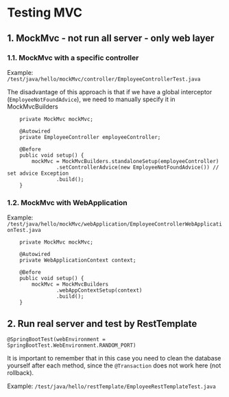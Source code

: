 # Testing MVC

## 1. MockMvc - not run all server - only web layer

### 1.1. MockMvc with a specific controller

Example: `/test/java/hello/mockMvc/controller/EmployeeControllerTest.java`

The disadvantage of this approach is that if we have a global interceptor (`EmployeeNotFoundAdvice`), we need to manually specify it in MockMvcBuilders

```
    private MockMvc mockMvc;

    @Autowired
    private EmployeeController employeeController;

    @Before
    public void setup() {
        mockMvc = MockMvcBuilders.standaloneSetup(employeeController)
                .setControllerAdvice(new EmployeeNotFoundAdvice()) // set advice Exception
                .build();       
    }
```

### 1.2. MockMvc with WebApplication

Example: `/test/java/hello/mockMvc/webApplication/EmployeeControllerWebApplicationTest.java`

```
    private MockMvc mockMvc;

    @Autowired
    private WebApplicationContext context;

    @Before
    public void setup() {
        mockMvc = MockMvcBuilders
                .webAppContextSetup(context)
                .build();
    }
```

## 2. Run real server and test by RestTemplate

```
@SpringBootTest(webEnvironment = SpringBootTest.WebEnvironment.RANDOM_PORT)
```

It is important to remember that in this case you need to clean the database 
yourself after each method, since the `@Transaction` does not work here (not rollback).

Example: `/test/java/hello/restTemplate/EmployeeRestTemplateTest.java`